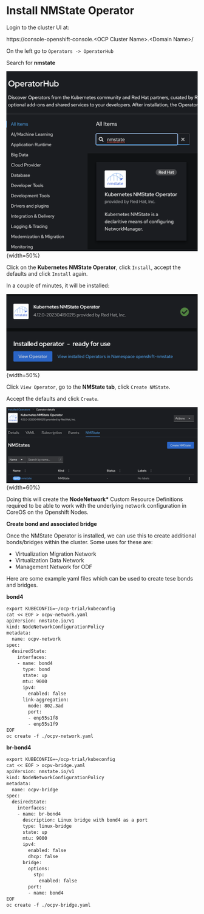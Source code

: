 # Install NMState Operator

Login to the cluster UI at:

https://console-openshift-console.<OCP Cluster Name\>.<Domain Name\>/

On the left go to `Operators -> OperatorHub`

Search for **nmstate**

![nmStateOperator](../../../images/nmstate_image_operator_hub.png){width=50%}

Click on the **Kubernetes NMState Operator**, click `Install`, accept the defaults and click `Install` again.

In a couple of minutes, it will be installed:

![nmStateInstall](../../../images/nmstate_image_install_success.png){width=50%}

Click `View Operator`, go to the **NMState tab**, click `Create NMState`.

Accept the defaults and click `Create`.

![nmStateCreate](../../../images/nmstate_image_create.png){width=60%}

Doing this will create the **NodeNetwork\*** Custom Resource Definitions required to be able to work with the underlying network configuration in CoreOS on the Openshift Nodes.

**Create bond and associated bridge**

Once the NMState Operator is installed, we can use this to create additional bonds/bridges within the cluster. Some uses for these are:

- Virtualization Migration Network
- Virtualization Data Network
- Management Network for ODF

Here are some example yaml files which can be used to create tese bonds and bridges.

**bond4**

```
export KUBECONFIG=~/ocp-trial/kubeconfig
cat << EOF > ocpv-network.yaml
apiVersion: nmstate.io/v1
kind: NodeNetworkConfigurationPolicy
metadata:
  name: ocpv-network
spec:
  desiredState:
    interfaces:
    - name: bond4
      type: bond
      state: up
      mtu: 9000
      ipv4:
        enabled: false
      link-aggregation:
        mode: 802.3ad
        port:
        - enp55s1f8
        - enp55s1f9
EOF
oc create -f ./ocpv-network.yaml
```

**br-bond4**

```
export KUBECONFIG=~/ocp-trial/kubeconfig
cat << EOF > ocpv-bridge.yaml
apiVersion: nmstate.io/v1
kind: NodeNetworkConfigurationPolicy
metadata:
  name: ocpv-bridge
spec:
  desiredState:
    interfaces:
    - name: br-bond4
      description: Linux bridge with bond4 as a port
      type: linux-bridge
      state: up
      mtu: 9000
      ipv4:
        enabled: false
        dhcp: false
      bridge:
        options:
          stp:
            enabled: false
        port:
        - name: bond4
EOF
oc create -f ./ocpv-bridge.yaml
```